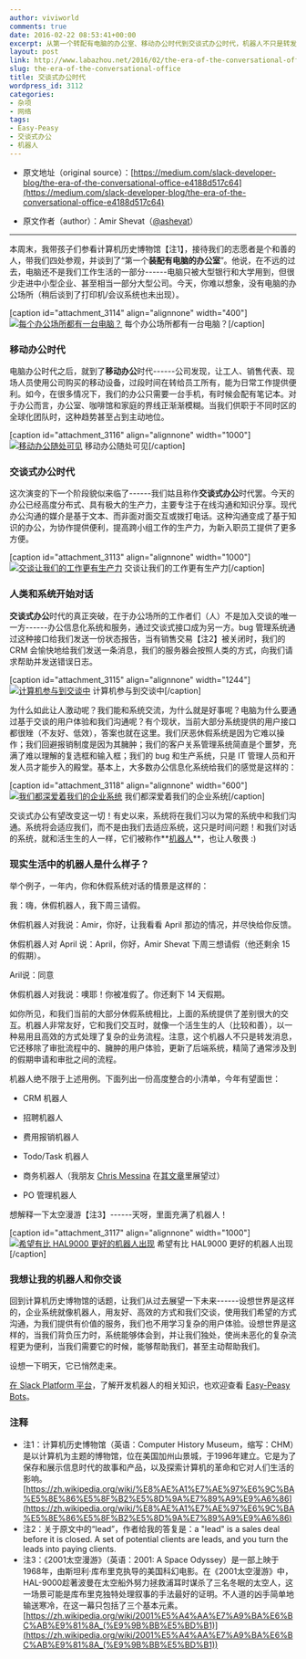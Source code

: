 ```yaml
---
author: viviworld
comments: true
date: 2016-02-22 08:53:41+00:00
excerpt: 从第一个转配有电脑的办公室、移动办公时代到交谈式办公时代，机器人不只是转发消息，它还移除了审批流程中的、臃肿的用户体验，更新了后端系统，精简了通常涉及到的假期申请和审批之间的流程。
layout: post
link: http://www.labazhou.net/2016/02/the-era-of-the-conversational-office/
slug: the-era-of-the-conversational-office
title: 交谈式办公时代
wordpress_id: 3112
categories:
- 杂项
- 网络
tags:
- Easy-Peasy
- 交谈式办公
- 机器人
---
```



	
  * 原文地址（original source）：[https://medium.com/slack-developer-blog/the-era-of-the-conversational-office-e4188d517c64](https://medium.com/slack-developer-blog/the-era-of-the-conversational-office-e4188d517c64)

	
  * 原文作者（author）：Amir Shevat（[@ashevat](https://twitter.com/ashevat)）





* * *



本周末，我带孩子们参看计算机历史博物馆【注1】，接待我们的志愿者是个和善的人，带我们四处参观，并谈到了“第一个**装配有电脑的办公室**”。他说，在不远的过去，电脑还不是我们工作生活的一部分------电脑只被大型银行和大学用到，但很少走进中小型企业、甚至相当一部分大型公司。今天，你难以想象，没有电脑的办公场所（稍后谈到了打印机/会议系统也未出现）。

[caption id="attachment_3114" align="alignnone" width="400"][![每个办公场所都有一台电脑？](http://www.labazhou.net/wp-content/uploads/2016/02/1-RSCOtkFmRg46HaHXd-2yNg.jpeg)](http://www.labazhou.net/wp-content/uploads/2016/02/1-RSCOtkFmRg46HaHXd-2yNg.jpeg) 每个办公场所都有一台电脑？[/caption]


### 移动办公时代


电脑办公时代之后，就到了**移动办公**时代------公司发现，让工人、销售代表、现场人员使用公司购买的移动设备，过段时间在转给员工所有，能为日常工作提供便利。如今，在很多情况下，我们的办公只需要一台手机，有时候会配有笔记本。对于办公而言，办公室、咖啡馆和家庭的界线正渐渐模糊。当我们供职于不同时区的全球化团队时，这种趋势甚至占到主动地位。

[caption id="attachment_3116" align="alignnone" width="1000"][![移动办公随处可见](http://www.labazhou.net/wp-content/uploads/2016/02/1-qyJxV_r2DBHvrzjmC_NhyQ.jpeg)](http://www.labazhou.net/wp-content/uploads/2016/02/1-qyJxV_r2DBHvrzjmC_NhyQ.jpeg) 移动办公随处可见[/caption]


### 交谈式办公时代


这次演变的下一个阶段貌似来临了------我们姑且称作**交谈式办公**时代罢。今天的办公已经高度分布式、具有极大的生产力，主要专注于在线沟通和知识分享。现代办公沟通的媒介是基于文本、而非面对面交互或拨打电话。这种沟通变成了基于知识的办公，为协作提供便利，提高跨小组工作的生产力，为新入职员工提供了更多方便。

[caption id="attachment_3113" align="alignnone" width="1000"][![交谈让我们的工作更有生产力](http://www.labazhou.net/wp-content/uploads/2016/02/1-l9KgjVFJpWSz4MHcX7uAmg.jpeg)](http://www.labazhou.net/wp-content/uploads/2016/02/1-l9KgjVFJpWSz4MHcX7uAmg.jpeg) 交谈让我们的工作更有生产力[/caption]


### 人类和系统开始对话


**交谈式办公**时代的真正突破，在于办公场所的工作者们（人）不是加入交谈的唯一一方------办公信息化系统和服务，通过交谈式接口成为另一方。bug 管理系统通过这种接口给我们发送一份状态报告，当有销售交易【注2】被关闭时，我们的 CRM 会愉快地给我们发送一条消息，我们的服务器会按照人类的方式，向我们请求帮助并发送错误日志。

[caption id="attachment_3115" align="alignnone" width="1244"][![计算机参与到交谈中](http://www.labazhou.net/wp-content/uploads/2016/02/1-nbUO3LPOyolpSoYKjGeAqQ.png)](http://www.labazhou.net/wp-content/uploads/2016/02/1-nbUO3LPOyolpSoYKjGeAqQ.png) 计算机参与到交谈中[/caption]

为什么如此让人激动呢？我们能和系统交流，为什么就是好事呢？电脑为什么要通过基于交谈的用户体验和我们沟通呢？有个现状，当前大部分系统提供的用户接口都很矬（不友好、低效），答案也就在这里。我们厌恶休假系统是因为它难以操作；我们回避报销制度是因为其臃肿；我们的客户关系管理系统简直是个噩梦，充满了难以理解的复选框和输入框；我们的 bug 和生产系统，只是 IT 管理人员和开发人员才能步入的殿堂。基本上，大多数办公信息化系统给我们的感觉是这样的：

[caption id="attachment_3118" align="alignnone" width="600"][![我们都深爱着我们的企业系统](http://www.labazhou.net/wp-content/uploads/2016/02/1-37vjdAMQtBzAi9oWuRDi2w.jpeg)](http://www.labazhou.net/wp-content/uploads/2016/02/1-37vjdAMQtBzAi9oWuRDi2w.jpeg) 我们都深爱着我们的企业系统[/caption]

交谈式办公有望改变这一切！有史以来，系统将在我们习以为常的系统中和我们沟通。系统将会适应我们，而不是由我们去适应系统，这只是时间问题！和我们对话的系统，就和活生生的人一样，它们被称作**[机器人](http://www.labazhou.net/2015/12/whats-new-in-robotics-this-week-researchers-teach-robots-to-disobey-for-their-own-good/)**，也让人敬畏 :)


### 现实生活中的机器人是什么样子？


举个例子，一年内，你和休假系统对话的情景是这样的：

我：嗨，休假机器人，我下周三请假。

休假机器人对我说：Amir，你好，让我看看 April 那边的情况，并尽快给你反馈。

休假机器人对 April 说：April，你好，Amir Shevat 下周三想请假（他还剩余 15 的假期）。

Aril说：同意

休假机器人对我说：噢耶！你被准假了。你还剩下 14 天假期。

如你所见，和我们当前的大部分休假系统相比，上面的系统提供了差别很大的交互。机器人非常友好，它和我们交互时，就像一个活生生的人（比较和善），以一种易用且高效的方式处理了复杂的业务流程。注意，这个机器人不只是转发消息，它还移除了审批流程中的、臃肿的用户体验，更新了后端系统，精简了通常涉及到的假期申请和审批之间的流程。

机器人绝不限于上述用例。下面列出一份高度整合的小清单，今年有望面世：



	
  * CRM 机器人

	
  * 招聘机器人

	
  * 费用报销机器人

	
  * Todo/Task 机器人

	
  * 商务机器人（我朋友 [Chris Messina](https://medium.com/u/2229dec1a44f) 在[其文章](https://medium.com/chris-messina/2016-will-be-the-year-of-conversational-commerce-1586e85e3991#.ogm9s4j4q)里展望过）

	
  * PO 管理机器人


想解释一下太空漫游【注3】------天呀，里面充满了机器人！

[caption id="attachment_3117" align="alignnone" width="1000"][![希望有比 HAL9000 更好的机器人出现](http://www.labazhou.net/wp-content/uploads/2016/02/1-mvKAbQbk7_cKuZJ-3790CA.jpeg)](http://www.labazhou.net/wp-content/uploads/2016/02/1-mvKAbQbk7_cKuZJ-3790CA.jpeg) 希望有比 HAL9000 更好的机器人出现[/caption]


### 我想让我的机器人和你交谈


回到计算机历史博物馆的话题，让我们从过去展望一下未来------设想世界是这样的，企业系统就像机器人，用友好、高效的方式和我们交谈，使用我们希望的方式沟通，为我们提供有价值的服务，我们也不用学习复杂的用户体验。设想世界是这样的，当我们背负压力时，系统能够体会到，并让我们独处，使尚未恶化的复杂流程更为便利，当我们需要它的时候，能够帮助我们，甚至主动帮助我们。

设想一下明天，它已悄然走来。

[在 Slack Platform 平台](https://api.slack.com/bot-users)，了解开发机器人的相关知识，也欢迎查看 [Easy-Peasy Bots](https://medium.com/slack-developer-blog/easy-peasy-bots-getting-started-96b65e6049bf#.uzxz7eu93)。


### 注释

* 注1：计算机历史博物馆（英语：Computer History Museum，缩写：CHM）是以计算机为主题的博物馆，位在美国加州山景城，于1996年建立。它是为了保存和展示信息时代的故事和产品，以及探索计算机的革命和它对人们生活的影响。[https://zh.wikipedia.org/wiki/%E8%AE%A1%E7%AE%97%E6%9C%BA%E5%8E%86%E5%8F%B2%E5%8D%9A%E7%89%A9%E9%A6%86](https://zh.wikipedia.org/wiki/%E8%AE%A1%E7%AE%97%E6%9C%BA%E5%8E%86%E5%8F%B2%E5%8D%9A%E7%89%A9%E9%A6%86)
* 注2：关于原文中的“lead”，作者给我的答复是：a "lead" is a sales deal before it is closed. A set of potential clients are leads, and you turn the leads into paying clients.
* 注3：《2001太空漫游》（英语：2001: A Space Odyssey）是一部上映于1968年，由斯坦利·库布里克执导的美国科幻电影。在《2001太空漫游》中，HAL-9000趁著波曼在太空船外努力拯救浦耳时谋杀了三名冬眠的太空人，这一场景可能是库布里克独特处理叙事的手法最好的证明。不人道的凶手简单地输送寒冷，在这一幕只包括了三个基本元素。[https://zh.wikipedia.org/wiki/2001%E5%A4%AA%E7%A9%BA%E6%BC%AB%E9%81%8A_(%E9%9B%BB%E5%BD%B1)](https://zh.wikipedia.org/wiki/2001%E5%A4%AA%E7%A9%BA%E6%BC%AB%E9%81%8A_(%E9%9B%BB%E5%BD%B1)) 
